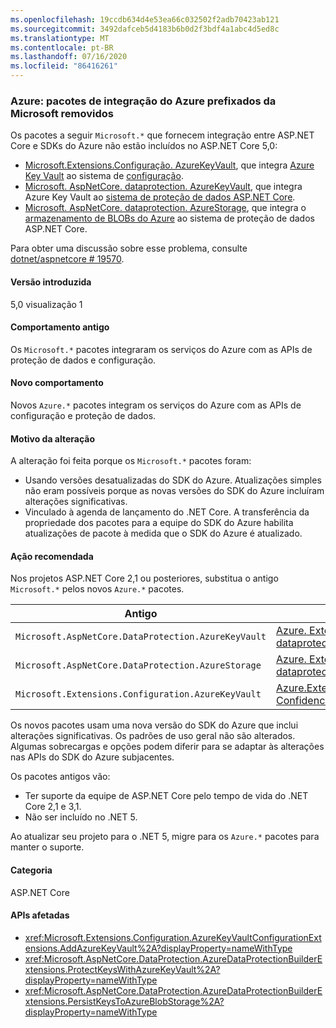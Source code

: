 ```yaml
---
ms.openlocfilehash: 19ccdb634d4e53ea66c032502f2adb70423ab121
ms.sourcegitcommit: 3492dafceb5d4183b6b0d2f3bdf4a1abc4d5ed8c
ms.translationtype: MT
ms.contentlocale: pt-BR
ms.lasthandoff: 07/16/2020
ms.locfileid: "86416261"
---
```

### <a name="azure-microsoft-prefixed-azure-integration-packages-removed"></a>Azure: pacotes de integração do Azure prefixados da Microsoft removidos

Os pacotes a seguir `Microsoft.*` que fornecem integração entre ASP.NET Core e SDKs do Azure não estão incluídos no ASP.NET Core 5,0:

* [Microsoft.Extensions.Configuração. AzureKeyVault](https://www.nuget.org/packages/Microsoft.Extensions.Configuration.AzureKeyVault/), que integra [Azure Key Vault](/azure/key-vault/) ao sistema de [configuração](/aspnet/core/fundamentals/configuration/).
* [Microsoft. AspNetCore. dataprotection. AzureKeyVault](https://www.nuget.org/packages/Microsoft.AspNetCore.DataProtection.AzureKeyVault/), que integra Azure Key Vault ao [sistema de proteção de dados ASP.NET Core](/aspnet/core/security/data-protection/introduction).
* [Microsoft. AspNetCore. dataprotection. AzureStorage](https://www.nuget.org/packages/Microsoft.AspNetCore.DataProtection.AzureStorage/), que integra o [armazenamento de BLOBs do Azure](/azure/storage/blobs/) ao sistema de proteção de dados ASP.NET Core.

Para obter uma discussão sobre esse problema, consulte [dotnet/aspnetcore # 19570](https://github.com/dotnet/aspnetcore/issues/19570).

#### <a name="version-introduced"></a>Versão introduzida

5,0 visualização 1

#### <a name="old-behavior"></a>Comportamento antigo

Os `Microsoft.*` pacotes integraram os serviços do Azure com as APIs de proteção de dados e configuração.

#### <a name="new-behavior"></a>Novo comportamento

Novos `Azure.*` pacotes integram os serviços do Azure com as APIs de configuração e proteção de dados.

#### <a name="reason-for-change"></a>Motivo da alteração

A alteração foi feita porque os `Microsoft.*` pacotes foram:

* Usando versões desatualizadas do SDK do Azure. Atualizações simples não eram possíveis porque as novas versões do SDK do Azure incluíram alterações significativas.
* Vinculado à agenda de lançamento do .NET Core. A transferência da propriedade dos pacotes para a equipe do SDK do Azure habilita atualizações de pacote à medida que o SDK do Azure é atualizado.

#### <a name="recommended-action"></a>Ação recomendada

Nos projetos ASP.NET Core 2,1 ou posteriores, substitua o antigo `Microsoft.*` pelos novos `Azure.*` pacotes.

| Antigo | Novo |
|--|--|
| `Microsoft.AspNetCore.DataProtection.AzureKeyVault` | [Azure. Extensions. AspNetCore. dataprotection. Keys](https://www.nuget.org/packages/Azure.Extensions.AspNetCore.DataProtection.Keys) |
| `Microsoft.AspNetCore.DataProtection.AzureStorage` | [Azure. Extensions. AspNetCore. dataprotection. BLOBs](https://www.nuget.org/packages/Azure.Extensions.AspNetCore.DataProtection.Blobs) |
| `Microsoft.Extensions.Configuration.AzureKeyVault` | [Azure.Extensions.AspNetCore.Configuração. Confidenciais](https://www.nuget.org/packages/Azure.Extensions.AspNetCore.Configuration.Secrets) |

Os novos pacotes usam uma nova versão do SDK do Azure que inclui alterações significativas. Os padrões de uso geral não são alterados. Algumas sobrecargas e opções podem diferir para se adaptar às alterações nas APIs do SDK do Azure subjacentes.

Os pacotes antigos vão:

* Ter suporte da equipe de ASP.NET Core pelo tempo de vida do .NET Core 2,1 e 3,1.
* Não ser incluído no .NET 5.

Ao atualizar seu projeto para o .NET 5, migre para os `Azure.*` pacotes para manter o suporte.

#### <a name="category"></a>Categoria

ASP.NET Core

#### <a name="affected-apis"></a>APIs afetadas

- <xref:Microsoft.Extensions.Configuration.AzureKeyVaultConfigurationExtensions.AddAzureKeyVault%2A?displayProperty=nameWithType>
- <xref:Microsoft.AspNetCore.DataProtection.AzureDataProtectionBuilderExtensions.ProtectKeysWithAzureKeyVault%2A?displayProperty=nameWithType>
- <xref:Microsoft.AspNetCore.DataProtection.AzureDataProtectionBuilderExtensions.PersistKeysToAzureBlobStorage%2A?displayProperty=nameWithType>

<!--

#### Affected APIs

- `Overload:Microsoft.Extensions.Configuration.AzureKeyVaultConfigurationExtensions.AddAzureKeyVault`
- `Overload:Microsoft.AspNetCore.DataProtection.AzureDataProtectionBuilderExtensions.ProtectKeysWithAzureKeyVault`
- `Overload:Microsoft.AspNetCore.DataProtection.AzureDataProtectionBuilderExtensions.PersistKeysToAzureBlobStorage`

-->

